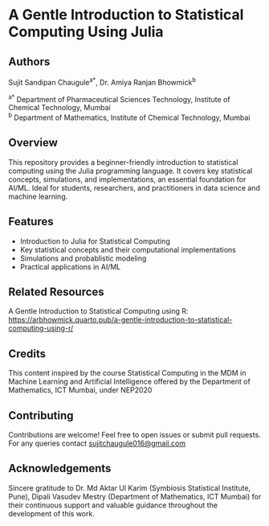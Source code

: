 # A Gentle Introduction to Statistical Computing Using Julia  

## Authors  
Sujit Sandipan Chaugule<sup>a*</sup>, Dr. Amiya Ranjan Bhowmick<sup>b</sup>  

<sup>a*</sup> Department of Pharmaceutical Sciences Technology, Institute of Chemical Technology, Mumbai  
<sup>b</sup> Department of Mathematics, Institute of Chemical Technology, Mumbai  


## Overview
This repository provides a beginner-friendly introduction to statistical computing using the Julia programming language. It covers key statistical concepts, simulations, and implementations, an essential foundation for AI/ML. Ideal for students, researchers, and practitioners in data science and machine learning.

## Features
- Introduction to Julia for Statistical Computing
- Key statistical concepts and their computational implementations
- Simulations and probablistic modeling
- Practical applications in AI/ML

## Related Resources 
A Gentle Introduction to Statistical Computing using R: https://arbhowmick.quarto.pub/a-gentle-introduction-to-statistical-computing-using-r/

## Credits 
This content inspired by the course Statistical Computing in the MDM in Machine Learning and Artificial Intelligence offered by the Department of Mathematics, ICT Mumbai, under NEP2020

## Contributing
Contributions are welcome! Feel free to open issues or submit pull requests. For any queries contact sujitchaugule016@gmail.com


## Acknowledgements  

Sincere gratitude to Dr. Md Aktar Ul Karim (Symbiosis Statistical Institute, Pune), Dipali Vasudev Mestry (Department of Mathematics, ICT Mumbai) for their continuous support and valuable guidance throughout the development of this work.
